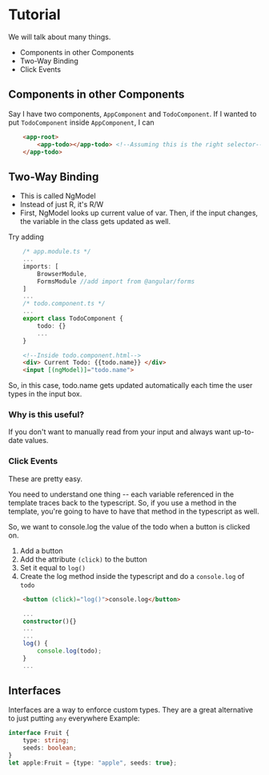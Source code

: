 # Tutorial
We will talk about many things.
* Components in other Components
* Two-Way Binding
* Click Events

## Components in other Components
Say I have two components, `AppComponent` and `TodoComponent`.
If I wanted to put `TodoComponent` inside `AppComponent`, I can
```html
    <app-root>
        <app-todo></app-todo> <!--Assuming this is the right selector-->
    </app-todo>
```

## Two-Way Binding
* This is called NgModel
* Instead of just R, it's R/W
* First, NgModel looks up current value of var. Then, if the input changes,
the variable in the class gets updated as well.

Try adding
```typescript
    /* app.module.ts */
    ...
    imports: [
        BrowserModule,
        FormsModule //add import from @angular/forms
    ]
    ...
    /* todo.component.ts */
    ...
    export class TodoComponent {
        todo: {}
        ...
    }
```
```html
    <!--Inside todo.component.html-->
    <div> Current Todo: {{todo.name}} </div>
    <input [(ngModel)]="todo.name">
```
So, in this case, todo.name gets updated automatically each time
the user types in the input box.

### Why is this useful?
If you don't want to manually read from your input and always want up-to-date values.

### Click Events
These are pretty easy. 

You need to understand one thing -- each variable referenced in the template
traces back to the typescript. So, if you use a method in the template, you're going to 
have to have that method in the typescript as well.

So, we want to console.log the value of the todo when a button is clicked on.

1. Add a button
2. Add the attribute `(click)` to the button
3. Set it equal to `log()`
4. Create the log method inside the typescript and do a `console.log` of `todo`

```html
    <button (click)="log()">console.log</button>
```
```typescript
    ...
    constructor(){}
    ...
    ...
    log() {
        console.log(todo);
    }
    ...
```

## Interfaces
Interfaces are a way to enforce custom types. They are a great alternative to just putting `any` everywhere
Example:
```typescript
interface Fruit {
    type: string;
    seeds: boolean;
}
let apple:Fruit = {type: "apple", seeds: true};
```
